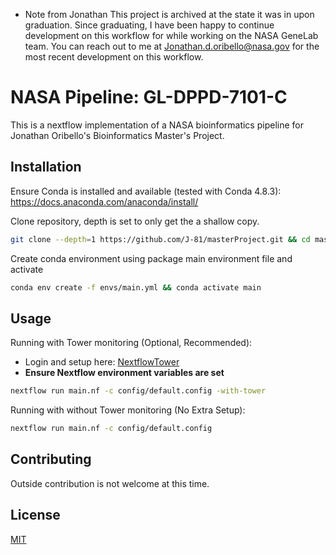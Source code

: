 - Note from Jonathan
This project is archived at the state it was in upon graduation.
Since graduating, I have been happy to continue development on this workflow for while working on the NASA GeneLab team.
You can reach out to me at Jonathan.d.oribello@nasa.gov for the most recent development on this workflow.


# NASA Pipeline: GL-DPPD-7101-C

This is a nextflow implementation of a NASA bioinformatics pipeline for Jonathan Oribello's Bioinformatics Master's Project.

## Installation

Ensure Conda is installed and available (tested with Conda 4.8.3):
<https://docs.anaconda.com/anaconda/install/>

Clone repository, depth is set to only get the a shallow copy.

```bash
git clone --depth=1 https://github.com/J-81/masterProject.git && cd masterProject
```

Create conda environment using package main environment file and activate
```bash
conda env create -f envs/main.yml && conda activate main
```



## Usage

Running with Tower monitoring (Optional, Recommended):
- Login and setup here: [NextflowTower](https://tower.nf)
- **Ensure Nextflow environment variables are set**

```bash
nextflow run main.nf -c config/default.config -with-tower
```

Running with without Tower monitoring (No Extra Setup):

```bash
nextflow run main.nf -c config/default.config
```

## Contributing
Outside contribution is not welcome at this time.

## License
[MIT](https://choosealicense.com/licenses/mit/)
